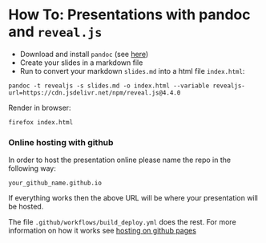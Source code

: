 # How To: Presentations with pandoc and `reveal.js`

- Download and install `pandoc` (see [here](https://pandoc.org/))
- Create your slides in a markdown file
- Run to convert your markdown `slides.md` into a html file `index.html`:

```shell
pandoc -t revealjs -s slides.md -o index.html --variable revealjs-url=https://cdn.jsdelivr.net/npm/reveal.js@4.4.0
```

Render in browser:
```shell
firefox index.html
```

### Online hosting with github

In order to host the presentation online please name the repo in the following way:

`your_github_name.github.io`

If everything works then the above URL will be where your presentation will be hosted. 

The file `.github/workflows/build_deploy.yml` does the rest. For more information on how it works see [hosting on github pages](https://pages.github.com/)



